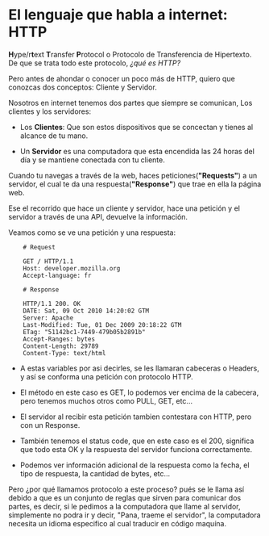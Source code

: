 # El lenguaje que habla a internet: HTTP

**H**ype/r**t**ext **T**ransfer **P**rotocol o Protocolo de Transferencia de Hipertexto. De que se trata todo este protocolo, *¿qué es HTTP?*

Pero antes de ahondar o conocer un poco más de HTTP, quiero que conozcas dos conceptos: Cliente y Servidor.

Nosotros en internet tenemos dos partes que siempre se comunican, Los clientes y los servidores:

- Los **Clientes**: Que son estos dispositivos que se concectan y tienes al alcance de tu mano.

- Un **Servidor** es una computadora que esta encendida las 24 horas del día y se mantiene conectada con tu cliente.

Cuando tu navegas a través de la web, haces peticiones(**"Requests"**) a un servidor, el cual te da una respuesta(**"Response"**) que trae en ella la página web.

Ese el recorrido que hace un cliente y servidor, hace una petición y el servidor a través de una API, devuelve la información.

Veamos como se ve una petición y una respuesta:

```http
    # Request
    
    GET / HTTP/1.1
    Host: developer.mozilla.org
    Accept-language: fr

    # Response

    HTTP/1.1 200. OK
    DATE: Sat, 09 Oct 2010 14:20:02 GTM
    Server: Apache
    Last-Modified: Tue, 01 Dec 2009 20:18:22 GTM
    ETag: "51142bc1-7449-479b05b2891b"
    Accept-Ranges: bytes
    Content-Length: 29789
    Content-Type: text/html
```

- A estas variables por asi decirles, se les llamaran cabeceras o Headers, y así se conforma una petición con protocolo HTTP.

- El método en este caso es GET, lo podemos ver encima de la cabecera, pero tenemos muchos otros como PULL, GET, etc...

- El servidor al recibir esta petición tambien contestara con HTTP, pero con un Response.

- También tenemos el status code, que en este caso es el 200, significa que todo esta OK y la respuesta del servidor funciona correctamente.

- Podemos ver información adicional de la respuesta como la fecha, el tipo de respuesta, la cantidad de bytes, etc...

Pero ¿por qué llamamos protocolo a este proceso? pués se le llama así debido a que es un conjunto de reglas que sirven para comunicar dos partes, es decir, si le pedimos a la computadora que llame al servidor, simplemente no podra ir y decir, "Pana, traeme el servidor", la computadora necesita un idioma especifico al cual traducir en código maquína.
